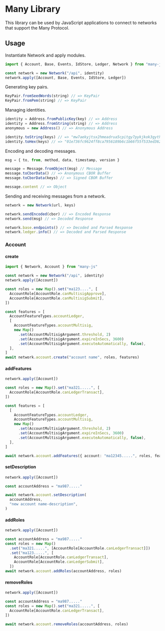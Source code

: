# Many Library

This library can be used by JavaScript applications to connect to networks that
support the Many Protocol.

## Usage

Instantiate Network and apply modules.

```ts
import { Account, Base, Events, IdStore, Ledger, Network } from "many-js"

const network = new Network("/api", identity)
network.apply([Account, Base, Events, IdStore, Ledger])
```

Generating key pairs.

```ts
KeyPair.fromSeedWords(string) // => KeyPair
KeyPair.fromPem(string) // => KeyPair
```

Managing identities.

```ts
identity = Address.fromPublicKey(key) // => Address
identity = Address.fromString(string) // => Address
anonymous = new Address() // => Anonymous Address

identity.toString(keys) // => "mw7aekyjtsx2hmeadrua5cpitgy7pykjkok3gyth3ggsio4zwa"
identity.toHex(keys) // => "01e736fc9624ff8ca7956189b6c1b66f55f533ed362ca48c884cd20065";
```

Encoding and decoding messages.

```ts
msg = { to, from, method, data, timestamp, version }

message = Message.fromObject(msg) // Message
message.toCborData() // => Anonymous CBOR Buffer
message.toCborData(keys) // => Signed CBOR Buffer

message.content // => Object
```

Sending and receiving messages from a network.

```ts
network = new Network(url, keys)

network.sendEncoded(cbor) // => Encoded Response
network.send(msg) // => Decoded Response

network.base.endpoints() // => Decoded and Parsed Response
network.ledger.info() // => Decoded and Parsed Response
```

### Account

#### create

```ts
import { Network, Account } from "many-js"

const network = new Network("/api", identity)
network.apply([Account])

const roles = new Map().set("ma123....", [
  AccountRole[AccountRole.canMultisigApprove],
  AccountRole[AccountRole.canMultisigSubmit],
])

const features = [
  AccountFeatureTypes.accountLedger,
  [
    AccountFeatureTypes.accountMultisig,
    new Map()
      .set(AccountMultisigArgument.threshold, 2)
      .set(AccountMultisigArgument.expireInSecs, 3600)
      .set(AccountMultisigArgument.executeAutomatically, false),
  ],
]
await network.account.create("account name", roles, features)
```

#### addFeatures

```ts
network.apply([Account])

const roles = new Map().set("ma321.....", [
  AccountRole[AccountRole.canLedgerTransact],
])

const features = [
  [
    AccountFeatureTypes.accountLedger,
    AccountFeatureTypes.accountMultisig,
    new Map()
      .set(AccountMultisigArgument.threshold, 2)
      .set(AccountMultisigArgument.expireInSecs, 3600)
      .set(AccountMultisigArgument.executeAutomatically, false),
  ],
]

await network.account.addFeatures({ account: "ma12345.....", roles, features })
```

#### setDescription

```ts
network.apply([Account])

const accountAddress = "ma987....."

await network.account.setDescription(
  accountAddress,
  "new account name-description",
)
```

#### addRoles

```ts
network.apply([Account])

const accountAddress = "ma987....."
const roles = new Map()
  .set("ma321.....", [AccountRole[AccountRole.canLedgerTransact]])
  .set("ma123.....", [
    AccountRole[AccountRole.canLedgerTransact],
    AccountRole[AccountRole.canLedgerSubmit],
  ])
await network.account.addRoles(accountAddress, roles)
```

#### removeRoles

```ts
network.apply([Account])

const accountAddress = "ma987....."
const roles = new Map().set("ma321.....", [
  AccountRole[AccountRole.canLedgerTransact],
])

await network.account.removeRoles(accountAddress, roles)
```
